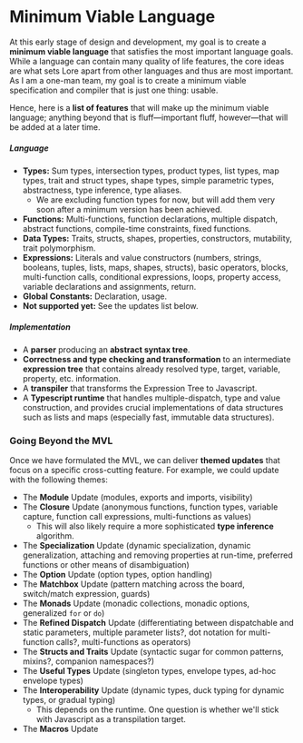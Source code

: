 # Minimum Viable Language

At this early stage of design and development, my goal is to create a **minimum viable language** that satisfies the most important language goals. While a language can contain many quality of life features, the core ideas are what sets Lore apart from other languages and thus are most important. As I am a one-man team, my goal is to create a minimum viable specification and compiler that is just one thing: usable.

Hence, here is a **list of features** that will make up the minimum viable language; anything beyond that is fluff—important fluff, however—that will be added at a later time.

##### Language

- **Types:** Sum types, intersection types, product types, list types, map types, trait and struct types, shape types, simple parametric types, abstractness, type inference, type aliases.
  - We are excluding function types for now, but will add them very soon after a minimum version has been achieved.
- **Functions:** Multi-functions, function declarations, multiple dispatch, abstract functions, compile-time constraints, fixed functions.
- **Data Types:** Traits, structs, shapes, properties, constructors, mutability, trait polymorphism.
- **Expressions:** Literals and value constructors (numbers, strings, booleans, tuples, lists, maps, shapes, structs), basic operators, blocks, multi-function calls, conditional expressions, loops, property access, variable declarations and assignments, return.
- **Global Constants:** Declaration, usage.
- **Not supported yet:** See the updates list below.

##### Implementation

- A **parser** producing an **abstract syntax tree**.
- **Correctness and type checking and transformation** to an intermediate **expression tree** that contains already resolved type, target, variable, property, etc. information.
- A **transpiler** that transforms the Expression Tree to Javascript.
- A **Typescript runtime** that handles multiple-dispatch, type and value construction, and provides crucial implementations of data structures such as lists and maps (especially fast, immutable data structures).



### Going Beyond the MVL

Once we have formulated the MVL, we can deliver **themed updates** that focus on a specific cross-cutting feature. For example, we could update with the following themes:

- The **Module** Update (modules, exports and imports, visibility)
- The **Closure** Update (anonymous functions, function types, variable capture, function call expressions, multi-functions as values)
  - This will also likely require a more sophisticated **type inference** algorithm.
- The **Specialization** Update (dynamic specialization, dynamic generalization, attaching and removing properties at run-time, preferred functions or other means of disambiguation)
- The **Option** Update (option types, option handling)
- The **Matchbox** Update (pattern matching across the board, switch/match expression, guards)
- The **Monads** Update (monadic collections, monadic options, generalized `for` or `do`)
- The **Refined Dispatch** Update (differentiating between dispatchable and static parameters, multiple parameter lists?, dot notation for multi-function calls?, multi-functions as operators)
- The **Structs and Traits** Update (syntactic sugar for common patterns, mixins?, companion namespaces?)
- The **Useful Types** Update (singleton types, envelope types, ad-hoc envelope types)
- The **Interoperability** Update (dynamic types, duck typing for dynamic types, or gradual typing)
  - This depends on the runtime. One question is whether we'll stick with Javascript as a transpilation target.
- The **Macros** Update


